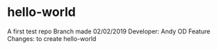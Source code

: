 # hello-world
A first test repo
Branch made 02/02/2019
Developer: Andy OD
Feature Changes: to create hello-world
